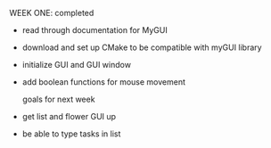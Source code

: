 WEEK ONE:
    completed
  - read through documentation for MyGUI
  - download and set up CMake to be compatible with myGUI library
  - initialize GUI and GUI window
  - add boolean functions for mouse movement

    goals for next week
  - get list and flower GUI up
  - be able to type tasks in list
